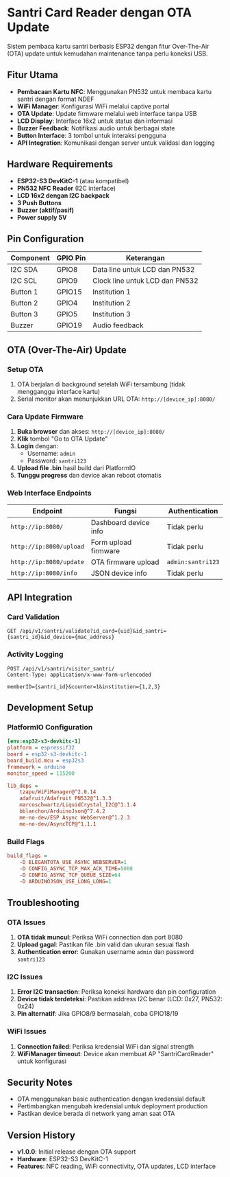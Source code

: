 # Santri Card Reader dengan OTA Update

Sistem pembaca kartu santri berbasis ESP32 dengan fitur Over-The-Air (OTA) update untuk kemudahan maintenance tanpa perlu koneksi USB.

## Fitur Utama

- **Pembacaan Kartu NFC**: Menggunakan PN532 untuk membaca kartu santri dengan format NDEF
- **WiFi Manager**: Konfigurasi WiFi melalui captive portal
- **OTA Update**: Update firmware melalui web interface tanpa USB
- **LCD Display**: Interface 16x2 untuk status dan informasi
- **Buzzer Feedback**: Notifikasi audio untuk berbagai state
- **Button Interface**: 3 tombol untuk interaksi pengguna
- **API Integration**: Komunikasi dengan server untuk validasi dan logging

## Hardware Requirements

- **ESP32-S3 DevKitC-1** (atau kompatibel)
- **PN532 NFC Reader** (I2C interface)
- **LCD 16x2 dengan I2C backpack**
- **3 Push Buttons**
- **Buzzer (aktif/pasif)**
- **Power supply 5V**

## Pin Configuration

| Component | GPIO Pin | Keterangan |
|-----------|----------|------------|
| I2C SDA | GPIO8 | Data line untuk LCD dan PN532 |
| I2C SCL | GPIO9 | Clock line untuk LCD dan PN532 |
| Button 1 | GPIO15 | Institution 1 |
| Button 2 | GPIO4 | Institution 2 |
| Button 3 | GPIO5 | Institution 3 |
| Buzzer | GPIO19 | Audio feedback |

## OTA (Over-The-Air) Update

### Setup OTA
1. OTA berjalan di background setelah WiFi tersambung (tidak mengganggu interface kartu)
2. Serial monitor akan menunjukkan URL OTA: `http://[device_ip]:8080/`

### Cara Update Firmware
1. **Buka browser** dan akses: `http://[device_ip]:8080/`
2. **Klik** tombol "Go to OTA Update"
3. **Login** dengan:
   - Username: `admin`
   - Password: `santri123`
4. **Upload file .bin** hasil build dari PlatformIO
5. **Tunggu progress** dan device akan reboot otomatis

### Web Interface Endpoints

| Endpoint | Fungsi | Authentication |
|----------|--------|----------------|
| `http://ip:8080/` | Dashboard device info | Tidak perlu |
| `http://ip:8080/upload` | Form upload firmware | Tidak perlu |
| `http://ip:8080/update` | OTA firmware upload | `admin:santri123` |
| `http://ip:8080/info` | JSON device info | Tidak perlu |

## API Integration

### Card Validation
```http
GET /api/v1/santri/validate?id_card={uid}&id_santri={santri_id}&id_device={mac_address}
```

### Activity Logging
```http
POST /api/v1/santri/visitor_santri/
Content-Type: application/x-www-form-urlencoded

memberID={santri_id}&counter=1&institution={1,2,3}
```

## Development Setup

### PlatformIO Configuration
```ini
[env:esp32-s3-devkitc-1]
platform = espressif32
board = esp32-s3-devkitc-1
board_build.mcu = esp32s3
framework = arduino
monitor_speed = 115200

lib_deps =
    tzapu/WiFiManager@^2.0.14
    adafruit/Adafruit PN532@^1.3.3
    marcoschwartz/LiquidCrystal_I2C@^1.1.4
    bblanchon/ArduinoJson@^7.4.2
    me-no-dev/ESP Async WebServer@^1.2.3
    me-no-dev/AsyncTCP@^1.1.1
```

### Build Flags
```ini
build_flags =
    -D ELEGANTOTA_USE_ASYNC_WEBSERVER=1
    -D CONFIG_ASYNC_TCP_MAX_ACK_TIME=5000
    -D CONFIG_ASYNC_TCP_QUEUE_SIZE=64
    -D ARDUINOJSON_USE_LONG_LONG=1
```

## Troubleshooting

### OTA Issues
1. **OTA tidak muncul**: Periksa WiFi connection dan port 8080
2. **Upload gagal**: Pastikan file .bin valid dan ukuran sesuai flash
3. **Authentication error**: Gunakan username `admin` dan password `santri123`

### I2C Issues
1. **Error I2C transaction**: Periksa koneksi hardware dan pin configuration
2. **Device tidak terdeteksi**: Pastikan address I2C benar (LCD: 0x27, PN532: 0x24)
3. **Pin alternatif**: Jika GPIO8/9 bermasalah, coba GPIO18/19

### WiFi Issues
1. **Connection failed**: Periksa kredensial WiFi dan signal strength
2. **WiFiManager timeout**: Device akan membuat AP "SantriCardReader" untuk konfigurasi

## Security Notes

- OTA menggunakan basic authentication dengan kredensial default
- Pertimbangkan mengubah kredensial untuk deployment production
- Pastikan device berada di network yang aman saat OTA

## Version History

- **v1.0.0**: Initial release dengan OTA support
- **Hardware**: ESP32-S3 DevKitC-1
- **Features**: NFC reading, WiFi connectivity, OTA updates, LCD interface
